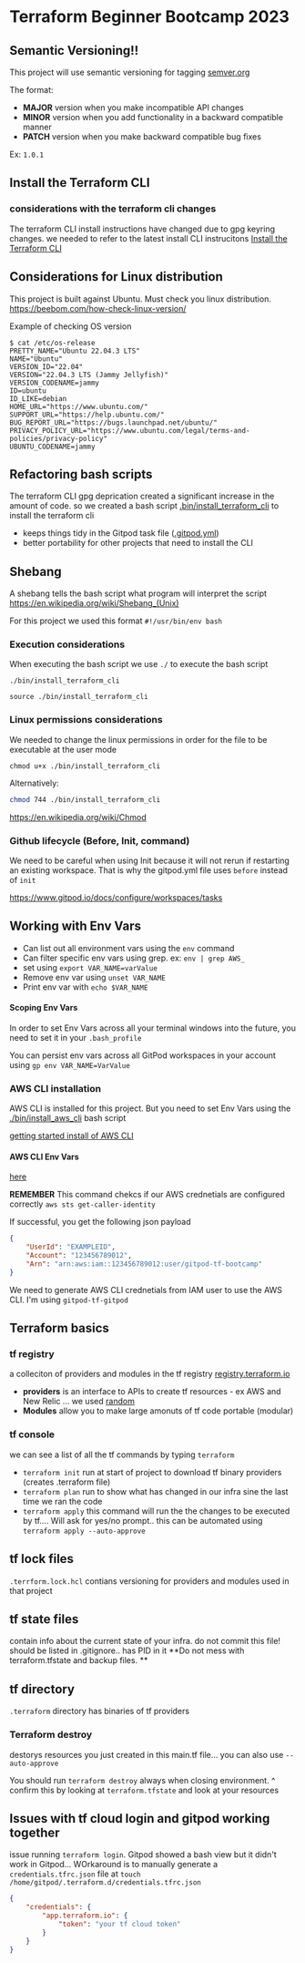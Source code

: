 # Terraform Beginner Bootcamp 2023

## Semantic Versioning!!

This project will use semantic versioning for tagging
[semver.org](https://semver.org/)


The format:
- **MAJOR** version when you make incompatible API changes
- **MINOR** version when you add functionality in a backward compatible manner
- **PATCH** version when you make backward compatible bug fixes

Ex: `1.0.1`

## Install the Terraform CLI

### considerations with the terraform cli changes
The terraform CLI install instructions have changed due to gpg keyring changes. we needed to refer to the latest install CLI instrucitons
[Install the Terraform CLI](https://developer.hashicorp.com/terraform/tutorials/aws-get-started/install-cli)

## Considerations for Linux distribution
This project is built against Ubuntu. Must check you linux distribution.
https://beebom.com/how-check-linux-version/

Example of checking OS version
```
$ cat /etc/os-release
PRETTY_NAME="Ubuntu 22.04.3 LTS"
NAME="Ubuntu"
VERSION_ID="22.04"
VERSION="22.04.3 LTS (Jammy Jellyfish)"
VERSION_CODENAME=jammy
ID=ubuntu
ID_LIKE=debian
HOME_URL="https://www.ubuntu.com/"
SUPPORT_URL="https://help.ubuntu.com/"
BUG_REPORT_URL="https://bugs.launchpad.net/ubuntu/"
PRIVACY_POLICY_URL="https://www.ubuntu.com/legal/terms-and-policies/privacy-policy"
UBUNTU_CODENAME=jammy
```

## Refactoring bash scripts
The terraform CLI gpg deprication created a significant increase in the amount of code. so we created a bash script [.bin/install_terraform_cli](./bin/install_terraform_cli) to install the terraform cli
- keeps things tidy in the Gitpod task file ([.gitpod.yml](.gitpod.yml))
- better portability for other projects that need to install the CLI


## Shebang
A shebang tells the bash script what program will interpret the script
https://en.wikipedia.org/wiki/Shebang_(Unix)

For this project we used this format `#!/usr/bin/env bash`

### Execution considerations 
When executing the bash script we use `./` to execute the bash script

`./bin/install_terraform_cli`

`source ./bin/install_terraform_cli`

### Linux permissions considerations

We needed to change the linux permissions in order for the file to be executable at the user mode

`chmod u+x ./bin/install_terraform_cli`

Alternatively:

```sh
chmod 744 ./bin/install_terraform_cli
```

https://en.wikipedia.org/wiki/Chmod

### Github lifecycle (Before, Init, command)

We need to be careful when using Init because it will not rerun if restarting an existing workspace. That is why the gitpod.yml file uses `before` instead of `init`

https://www.gitpod.io/docs/configure/workspaces/tasks

## Working with Env Vars
- Can list out all environment vars using the `env` command
- Can filter specific env vars using grep. ex: `env | grep AWS_`
- set using `export VAR_NAME=varValue`
- Remove env var using `unset VAR_NAME`
- Print env var with `echo $VAR_NAME`

#### Scoping Env Vars
In order to set Env Vars across all your terminal windows into the future, you need to set it in your `.bash_profile`

You can persist env vars across all GitPod workspaces in your account using `gp env VAR_NAME=VarValue`


### AWS CLI installation
AWS CLI is installed for this project. But you need to set Env Vars using the [./bin/install_aws_cli](./bin/install_aws_cli) bash script

[getting started install of AWS CLI](https://docs.aws.amazon.com/cli/latest/userguide/getting-started-install.html)

#### AWS CLI Env Vars
[here](https://docs.aws.amazon.com/cli/latest/userguide/cli-configure-envvars.html)

**REMEMBER** This command chekcs if our AWS crednetials are configured correctly `aws sts get-caller-identity`

If successful, you get the following json payload

```json
{
    "UserId": "EXAMPLEID",
    "Account": "123456789012",
    "Arn": "arn:aws:iam::123456789012:user/gitpod-tf-bootcamp"
}
```

We need to generate AWS CLI crednetials from IAM user to use the AWS CLI. I'm using `gitpod-tf-gitpod`

## Terraform basics

### tf registry
a colleciton of providers and modules in the tf registry [registry.terraform.io](https://registry.terraform.io/)

- **providers** is an interface to APIs to create tf resources - ex AWS and New Relic ... we used [random](https://registry.terraform.io/providers/hashicorp/random/latest/docs/resources/string)
- **Modules** allow you to make large amonuts of tf code portable (modular)

### tf console
we can see a list of all the tf commands by typing `terraform`

- `terraform init` run at start of project to download tf binary providers (creates .terraform file) 
- `terraform plan` run to show what has changed in our infra sine the last time we ran the code
- `terraform apply` this command will run the the changes to be executed by tf.... Will ask for yes/no prompt.. this can be automated using `terraform apply --auto-approve`

## tf lock files
`.terrform.lock.hcl` contians versioning for providers and modules used in that project

## tf state files
contain info about the current state of your infra. do not commit this file! should be listed in .gitignore.. has PID in it
**Do not mess with terraform.tfstate and backup files. **

## tf directory 
`.terraform` directory has binaries of tf providers

### Terraform destroy
destorys resources you just created in this main.tf file... you can also use `--auto-approve`

You should run `terraform destroy` always when closing environment. 
^ confirm this by looking at `terraform.tfstate` and look at your resources

## Issues with tf cloud login and gitpod working together
issue running `terraform login`. Gitpod showed a bash view but it didn't work in Gitpod... WOrkaround is to manually generate a `credentials.tfrc.json` file at `touch /home/gitpod/.terraform.d/credentials.tfrc.json`

```json
{
    "credentials": {
        "app.terraform.io": {
            "token": "your tf cloud token"
        }
    }
}
```
